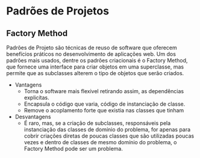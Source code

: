 # Padrões de Projetos
## Factory Method
Padrões de Projeto são técnicas de reuso de software que oferecem benefícios práticos no desenvolvimento de aplicações web.
Um dos padrões mais usados, dentre os padrões criacionais é o Factory Method, que fornece uma interface para criar objetos em uma superclasse, mas permite que as subclasses alterem o tipo de objetos que serão criados.
- Vantagens
    - Torna o software mais flexivel retirando assim, as dependências explicítas.
    - Encapsula o código que varia, código de instanciação de classe.
    - Remove o acoplamento forte que existia nas classes que tinham
- Desvantagens
    - É raro, mas, se a criação de subclasses, responsáveis pela instanciação das classes de domínio do problema, for apenas para cobrir criações diretas de poucas classes que são utilizadas poucas vezes e dentro de classes de mesmo domínio do problema, o  Factory Method pode ser um problema.